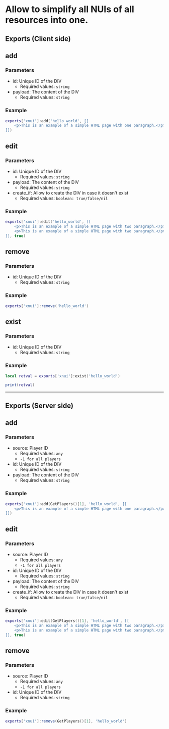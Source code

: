 # Allow to simplify all NUIs of all resources into one.

## Exports (Client side)

## add
### Parameters
- id: Unique ID of the DIV
  - Required values: `string`
- payload: The content of the DIV
  - Required values: `string`
### Example
```lua
exports['xnui']:add('hello_world', [[
    <p>This is an example of a simple HTML page with one paragraph.</p>
]])
```

## edit
### Parameters
- id: Unique ID of the DIV
  - Required values: `string`
- payload: The content of the DIV
  - Required values: `string`
- create_if: Allow to create the DIV in case it doesn't exist
  - Required values: `boolean: true/false/nil`
### Example
```lua
exports['xnui']:edit('hello_world', [[
    <p>This is an example of a simple HTML page with two paragraph.</p>
    <p>This is an example of a simple HTML page with two paragraph.</p>
]], true)
```

## remove
### Parameters
- id: Unique ID of the DIV
  - Required values: `string`
### Example
```lua
exports['xnui']:remove('hello_world')
```

## exist
### Parameters
- id: Unique ID of the DIV
  - Required values: `string`
### Example
```lua
local retval = exports['xnui']:exist('hello_world')

print(retval)
```

------------

## Exports (Server side)

## add
### Parameters
- source: Player ID
  - Required values: `any`
  - `-1 for all players`
- id: Unique ID of the DIV
  - Required values: `string`
- payload: The content of the DIV
  - Required values: `string`
### Example
```lua
exports['xnui']:add(GetPlayers()[1], 'hello_world', [[
    <p>This is an example of a simple HTML page with one paragraph.</p>
]])
```

## edit
### Parameters
- source: Player ID
  - Required values: `any`
  - `-1 for all players`
- id: Unique ID of the DIV
  - Required values: `string`
- payload: The content of the DIV
  - Required values: `string`
- create_if: Allow to create the DIV in case it doesn't exist
  - Required values: `boolean: true/false/nil`
### Example
```lua
exports['xnui']:edit(GetPlayers()[1], 'hello_world', [[
    <p>This is an example of a simple HTML page with two paragraph.</p>
    <p>This is an example of a simple HTML page with two paragraph.</p>
]], true)
```

## remove
### Parameters
- source: Player ID
  - Required values: `any`
  - `-1 for all players`
- id: Unique ID of the DIV
  - Required values: `string`
### Example
```lua
exports['xnui']:remove(GetPlayers()[1], 'hello_world')
```